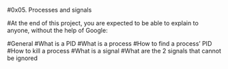 #0x05. Processes and signals

#At the end of this project, you are expected to be able to explain to anyone, without the help of Google:

#General
#What is a PID
#What is a process
#How to find a process’ PID
#How to kill a process
#What is a signal
#What are the 2 signals that cannot be ignored
